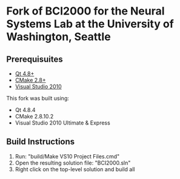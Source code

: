 # Fork of BCI2000 for the Neural Systems Lab at the University of Washington, Seattle

## Prerequisuites

* [Qt 4.8+](http://qt-project.org/downloads)
* [CMake 2.8+](http://www.cmake.org/cmake/resources/software.html)
* [Visual Studio 2010](http://www.microsoft.com/en-us/download/details.aspx?id=23691)

This fork was built using:

* Qt 4.8.4
* CMake 2.8.10.2
* Visual Studio 2010 Ultimate & Express

## Build Instructions

1. Run: "build/Make VS10 Project Files.cmd"
2. Open the resulting solution file: "BCI2000.sln"
3. Right click on the top-level solution and build all
